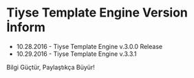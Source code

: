 # Tiyse Template Engine Version İnform
<ul>
  <li>10.28.2016 - Tiyse Template Engine v.3.0.0 Release</li>
  <li>10.29.2016 - Tiyse Template Engine v.3.3.1</li>
</ul>

Bilgi Güçtür, Paylaştıkça Büyür!

